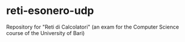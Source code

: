 # reti-esonero-udp
Repository for "Reti di Calcolatori" (an exam for the Computer Science course of the University of Bari)
